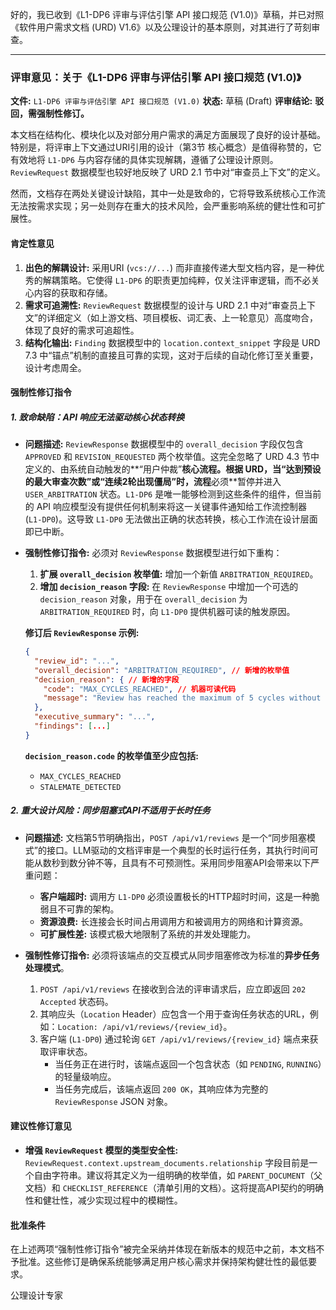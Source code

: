 好的，我已收到《L1-DP6 评审与评估引擎 API 接口规范 (V1.0)》草稿，并已对照《软件用户需求文档 (URD) V1.6》以及公理设计的基本原则，对其进行了苛刻审查。

---

### **评审意见：关于《L1-DP6 评审与评估引擎 API 接口规范 (V1.0)》**

**文件:** `L1-DP6 评审与评估引擎 API 接口规范 (V1.0)`
**状态:** 草稿 (Draft)
**评审结论:** **驳回，需强制性修订。**

本文档在结构化、模块化以及对部分用户需求的满足方面展现了良好的设计基础。特别是，将评审上下文通过URI引用的设计（第3节 核心概念）是值得称赞的，它有效地将 `L1-DP6` 与内容存储的具体实现解耦，遵循了公理设计原则。`ReviewRequest` 数据模型也较好地反映了 URD 2.1 节中对“审查员上下文”的定义。

然而，文档存在两处关键设计缺陷，其中一处是致命的，它将导致系统核心工作流无法按需求实现；另一处则存在重大的技术风险，会严重影响系统的健壮性和可扩展性。

#### **肯定性意见**

1.  **出色的解耦设计:** 采用URI (`vcs://...`) 而非直接传递大型文档内容，是一种优秀的解耦策略。它使得 `L1-DP6` 的职责更加纯粹，仅关注评审逻辑，而不必关心内容的获取和存储。
2.  **需求可追溯性:** `ReviewRequest` 数据模型的设计与 URD 2.1 中对“审查员上下文”的详细定义（如上游文档、项目模板、词汇表、上一轮意见）高度吻合，体现了良好的需求可追超性。
3.  **结构化输出:** `Finding` 数据模型中的 `location.context_snippet` 字段是 URD 7.3 中“锚点”机制的直接且可靠的实现，这对于后续的自动化修订至关重要，设计考虑周全。

#### **强制性修订指令**

##### **1. 致命缺陷：API 响应无法驱动核心状态转换**

*   **问题描述:**
    `ReviewResponse` 数据模型中的 `overall_decision` 字段仅包含 `APPROVED` 和 `REVISION_REQUESTED` 两个枚举值。这完全忽略了 URD 4.3 节中定义的、由系统自动触发的**“用户仲裁”**核心流程。根据 URD，当“达到预设的最大审查次数”或“连续2轮出现僵局”时，流程**必须**暂停并进入 `USER_ARBITRATION` 状态。`L1-DP6` 是唯一能够检测到这些条件的组件，但当前的 API 响应模型没有提供任何机制来将这一关键事件通知给工作流控制器 (`L1-DP0`)。这导致 `L1-DP0` 无法做出正确的状态转换，核心工作流在设计层面即已中断。

*   **强制性修订指令:**
    必须对 `ReviewResponse` 数据模型进行如下重构：
    1.  **扩展 `overall_decision` 枚举值:** 增加一个新值 `ARBITRATION_REQUIRED`。
    2.  **增加 `decision_reason` 字段:** 在 `ReviewResponse` 中增加一个可选的 `decision_reason` 对象，用于在 `overall_decision` 为 `ARBITRATION_REQUIRED` 时，向 `L1-DP0` 提供机器可读的触发原因。

    **修订后 `ReviewResponse` 示例:**
    ```json
    {
      "review_id": "...",
      "overall_decision": "ARBITRATION_REQUIRED", // 新增的枚举值
      "decision_reason": { // 新增的字段
        "code": "MAX_CYCLES_REACHED", // 机器可读代码
        "message": "Review has reached the maximum of 5 cycles without approval." // 人类可读信息
      },
      "executive_summary": "...",
      "findings": [...]
    }
    ```
    **`decision_reason.code` 的枚举值至少应包括:**
    *   `MAX_CYCLES_REACHED`
    *   `STALEMATE_DETECTED`

##### **2. 重大设计风险：同步阻塞式API不适用于长时任务**

*   **问题描述:**
    文档第5节明确指出，`POST /api/v1/reviews` 是一个“同步阻塞模式”的接口。LLM驱动的文档评审是一个典型的长时运行任务，其执行时间可能从数秒到数分钟不等，且具有不可预测性。采用同步阻塞API会带来以下严重问题：
    *   **客户端超时:** 调用方 `L1-DP0` 必须设置极长的HTTP超时时间，这是一种脆弱且不可靠的架构。
    *   **资源浪费:** 长连接会长时间占用调用方和被调用方的网络和计算资源。
    *   **可扩展性差:** 该模式极大地限制了系统的并发处理能力。

*   **强制性修订指令:**
    必须将该端点的交互模式从同步阻塞修改为标准的**异步任务处理模式**。
    1.  `POST /api/v1/reviews` 在接收到合法的评审请求后，应立即返回 `202 Accepted` 状态码。
    2.  其响应头（`Location` Header）应包含一个用于查询任务状态的URL，例如：`Location: /api/v1/reviews/{review_id}`。
    3.  客户端 (`L1-DP0`) 通过轮询 `GET /api/v1/reviews/{review_id}` 端点来获取评审状态。
        *   当任务正在进行时，该端点返回一个包含状态（如 `PENDING`, `RUNNING`）的轻量级响应。
        *   当任务完成后，该端点返回 `200 OK`，其响应体为完整的 `ReviewResponse` JSON 对象。

#### **建议性修订意见**

*   **增强 `ReviewRequest` 模型的类型安全性:**
    `ReviewRequest.context.upstream_documents.relationship` 字段目前是一个自由字符串。建议将其定义为一组明确的枚举值，如 `PARENT_DOCUMENT`（父文档）和 `CHECKLIST_REFERENCE`（清单引用的文档）。这将提高API契约的明确性和健壮性，减少实现过程中的模糊性。

#### **批准条件**

在上述两项“强制性修订指令”被完全采纳并体现在新版本的规范中之前，本文档不予批准。这些修订是确保系统能够满足用户核心需求并保持架构健壮性的最低要求。

公理设计专家